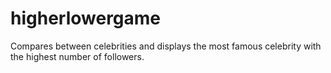 # higherlowergame
Compares between celebrities and displays the most famous celebrity with the highest number of followers.
